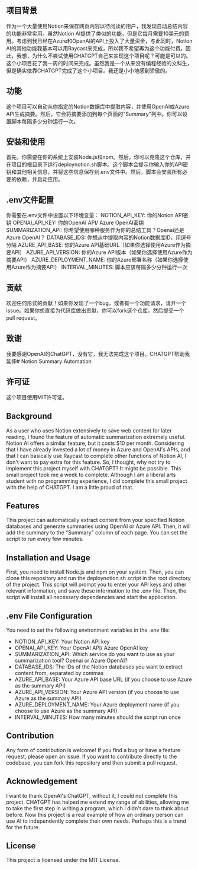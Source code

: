 ## 项目背景

作为一个大量使用Notion来保存网页内容以待阅读的用户，我发现自动总结内容的功能非常实用。虽然Notion AI提供了类似的功能，但是它每月需要10美元的费用。考虑到我已经在Azure和OpenAI的API上投入了大量资金，与此同时，Notion AI的其他功能我基本可以用Raycast来完成，所以我不希望再为这个功能付费。因此，我想，为什么不尝试使用CHATGPT自己来实现这个项目呢？可能是可以的。这个小项目花了我一周的时间来完成。虽然我是一个从来没有编程经验的文科生，但是确实依靠CHATGPT完成了这个小项目。我还是小小地感到骄傲的。

## 功能

这个项目可以自动从你指定的Notion数据库中提取内容，并使用OpenAI或Azure API生成摘要。然后，它会将摘要添加到每个页面的"Summary"列中。你可以设置脚本每隔多少分钟运行一次。

## 安装和使用

首先，你需要在你的系统上安装Node.js和npm。然后，你可以克隆这个仓库，并在项目的根目录下运行deploynotion.sh脚本。这个脚本会提示你输入你的API密钥和其他相关信息，并将这些信息保存到.env文件中。然后，脚本会安装所有必要的依赖，并启动应用。

## .env文件配置

你需要在.env文件中设置以下环境变量： NOTION_API_KEY: 你的Notion API密钥 OPENAI_API_KEY: 你的OpenAI API/ Azure OpenAI密钥 SUMMARIZATION_API: 你希望使用哪种服务作为你的总结工具？Openai还是Azure OpenAI？ DATABASE_IDS: 你想从中提取内容的Notion数据库ID，用逗号分隔 AZURE_API_BASE: 你的Azure API基础URL（如果你选择使用Azure作为摘要API） AZURE_API_VERSION: 你的Azure API版本（如果你选择使用Azure作为摘要API） AZURE_DEPLOYMENT_NAME: 你的Azure部署名称（如果你选择使用Azure作为摘要API） INTERVAL_MINUTES: 脚本应该每隔多少分钟运行一次

## 贡献

欢迎任何形式的贡献！如果你发现了一个bug，或者有一个功能请求，请开一个issue。如果你想直接为代码库做出贡献，你可以fork这个仓库，然后提交一个pull request。

## 致谢

我要感谢OpenAI的ChatGPT，没有它，我无法完成这个项目。CHATGPT帮助我延伸# Notion Summary Automation

## **许可证**

这个项目使用MIT许可证。

## **Background**

As a user who uses Notion extensively to save web content for later reading, I found the feature of automatic summarization extremely useful. Notion AI offers a similar feature, but it costs $10 per month. Considering that I have already invested a lot of money in Azure and OpenAI's APIs, and that I can basically use Raycast to complete other functions of Notion AI, I don't want to pay extra for this feature. So, I thought, why not try to implement this project myself with CHATGPT? It might be possible. This small project took me a week to complete. Although I am a liberal arts student with no programming experience, I did complete this small project with the help of CHATGPT. I am a little proud of that.

## **Features**

This project can automatically extract content from your specified Notion databases and generate summaries using OpenAI or Azure API. Then, it will add the summary to the "Summary" column of each page. You can set the script to run every few minutes.

## **Installation and Usage**

First, you need to install Node.js and npm on your system. Then, you can clone this repository and run the deploynotion.sh script in the root directory of the project. This script will prompt you to enter your API keys and other relevant information, and save these information to the .env file. Then, the script will install all necessary dependencies and start the application.

## **.env File Configuration**

You need to set the following environment variables in the .env file:

- NOTION_API_KEY: Your Notion API key
- OPENAI_API_KEY: Your OpenAI API/ Azure OpenAI key
- SUMMARIZATION_API: Which service do you want to use as your summarization tool? Openai or Azure OpenAI?
- DATABASE_IDS: The IDs of the Notion databases you want to extract content from, separated by commas
- AZURE_API_BASE: Your Azure API base URL (if you choose to use Azure as the summary API)
- AZURE_API_VERSION: Your Azure API version (if you choose to use Azure as the summary API)
- AZURE_DEPLOYMENT_NAME: Your Azure deployment name (if you choose to use Azure as the summary API)
- INTERVAL_MINUTES: How many minutes should the script run once

## **Contribution**

Any form of contribution is welcome! If you find a bug or have a feature request, please open an issue. If you want to contribute directly to the codebase, you can fork this repository and then submit a pull request.

## **Acknowledgement**

I want to thank OpenAI's ChatGPT, without it, I could not complete this project. CHATGPT has helped me extend my range of abilities, allowing me to take the first step in writing a program, which I didn't dare to think about before. Now this project is a real example of how an ordinary person can use AI to independently complete their own needs. Perhaps this is a trend for the future.

## **License**

This project is licensed under the MIT License. 
